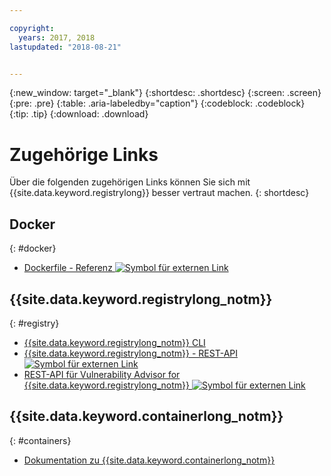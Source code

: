 ```yaml
---

copyright:
  years: 2017, 2018
lastupdated: "2018-08-21"


---
```


{:new_window: target="_blank"}
{:shortdesc: .shortdesc}
{:screen: .screen}
{:pre: .pre}
{:table: .aria-labeledby="caption"}
{:codeblock: .codeblock}
{:tip: .tip}
{:download: .download}


# Zugehörige Links

Über die folgenden zugehörigen Links können Sie sich mit {{site.data.keyword.registrylong}} besser vertraut machen.
{: shortdesc}

## Docker
{: #docker}

<ul>
<li><a href="http://docs.docker.com/engine/reference/builder/" target="_blank">Dockerfile - Referenz <img src="../../icons/launch-glyph.svg" alt="Symbol für externen Link"></a>
</ul>

## {{site.data.keyword.registrylong_notm}}
{: #registry}



<ul>
  <li><a href="registry_cli.html" target="_blank">{{site.data.keyword.registrylong_notm}} CLI</a></li>
<li><a href="https://console.bluemix.net/apidocs/container-registry/registry" target="_blank">{{site.data.keyword.registrylong_notm}} - REST-API <img src="../../icons/launch-glyph.svg" alt="Symbol für externen Link"></a></li>
<li><a href="https://console.bluemix.net/apidocs/container-registry/va" target="_blank">REST-API für Vulnerability Advisor for {{site.data.keyword.registrylong_notm}} <img src="../../icons/launch-glyph.svg" alt="Symbol für externen Link"></a></li>
</ul>

## {{site.data.keyword.containerlong_notm}}
{: #containers}

* [Dokumentation zu {{site.data.keyword.containerlong_notm}}](/docs/containers/container_index.html#container_index)
